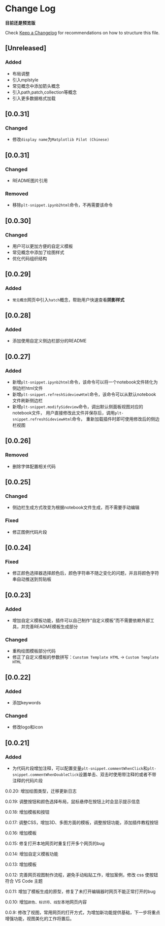 # Change Log

**目前还是预览版**

Check [Keep a Changelog](http://keepachangelog.com/) for recommendations on how to structure this file.

## [Unreleased]

### Added
- 布局调整
- 引入mplstyle
- 常见概念中添加箭头概念
- 引入path,patch,collection等概念
- 引入更多数据格式加载

## [0.0.31] 

### Changed
- 修改`display name`为`Matplotlib Pilot (Chinese)`

## [0.0.31] 

### Changed
- README图片引用

### Removed
- 移除`plt-snippet.ipynb2html`命令，不再需要该命令

## [0.0.30] 

### Changed
- 用户可以更加方便的自定义模板
- 常见概念中添加了绘图样式
- 优化代码组织结构


## [0.0.29]

### Added
- `常见概念`网页中引入`hatch`概念，帮助用户快速查看**阴影样式**

## [0.0.28]

### Added
- 添加使用自定义侧边栏部分的README

## [0.0.27]

### Added
- 新增`plt-snippet.ipynb2html`命令，该命令可以将一个notebook文件转化为侧边栏html文件
- 新增`plt-snippet.refreshSideviewHtml`命令，该命令可以从默认notebook文件刷新侧边栏
- 新增`plt-snippet.modifySideview`命令，调出默认侧面板视图对应的notebook文件，
    用户直接修改此文件并保存后，调用`plt-snippet.refreshSideviewHtml`命令，
    重新加载插件时即可使用修改后的侧边栏视图

## [0.0.26]

### Removed
- 删除字体配置相关代码

## [0.0.25]

### Changed
- 侧边栏生成方式改变为根据notebook文件生成，而不需要手动编辑

### Fixed
- 修正图例代码片段

## [0.0.24]

### Fixed
- 修正颜色选择器选择颜色后，颜色字符串不随之变化的问题，并且将颜色字符串自动推送到剪贴板


## [0.0.23]

### Added
- 增加自定义模板功能，插件可以自己制作“自定义模板”而不需要依赖外部工具，并完善README模板生成部分

### Changed
- 重构绘图模板部分代码
- 修正了自定义模板的参数拼写：`Cunstom Template HTML` -> `Custom Template HTML`


## [0.0.22]

### Added
- 添加keywords

### Changed
- 修改logo和icon


## [0.0.21]

### Added
- 为代码片段增加注释，可以配置变量`plt-snippet.commentWhenClick`和`plt-snippet.commentWhenDoubleClick`设置单击、双击时使用带注释的或者不带注释的代码片段


0.0.20: 增加绘图类型，迁移更新日志

0.0.19: 调整按钮和颜色选择布局，鼠标悬停在按钮上时会显示提示信息

0.0.18: 增加模板和按钮

0.0.17: 调整CSS，增加3D、多图方面的模板，调整按钮功能，添加插件教程按钮

0.0.16: 增加模板

0.0.15: 修复打开本地网页时重复打开多个网页的bug

0.0.14: 增加自定义模板功能

0.0.13: 增加模板

0.0.12: 完善网页视图制作流程，避免手动粘贴工作，增加案例，修改 css 使按钮符合 VS Code 主题

0.0.11: 增加了模板生成的原型，修复了未打开编辑器时网页不能正常打开的bug

0.0.10: 增加`颜色、标识符、线型`本地网页内容

0.0.9: 修改了视图，常用网页的打开方式，为增加新功能提供基础，下一步将重点增强功能，视图美化的工作将置后。